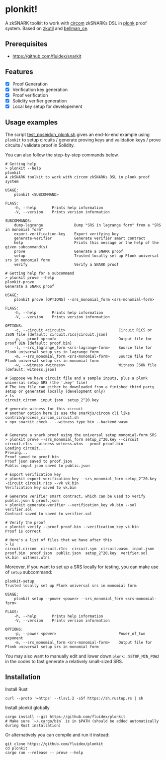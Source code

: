 # plonkit!

A zkSNARK toolkit to work with [circom](https://github.com/iden3/circom) zkSNARKs DSL in [plonk](https://eprint.iacr.org/2019/953) proof system. Based on [zkutil](https://github.com/poma/zkutil) and [bellman_ce](https://github.com/matter-labs/bellman).

## Prerequisites
+ https://github.com/fluidex/snarkit

## Features

 + [x] Proof Generation
 + [x] Verification key generation
 + [x] Proof verification
 + [x] Solidity verifier generation
 + [x] Local key setup for developement

## Usage examples

The script [test_poseidon_plonk.sh](./test/test_poseidon_plonk.sh) gives an end-to-end example using `plonkit` to setup circuits / generate proving keys and validation keys / prove circuits / validate proof in Solidity.

You can also follow the step-by-step commands below.

```shell script
# Getting help
> plonkit --help
plonkit 
A zkSNARK toolkit to work with circom zkSNARKs DSL in plonk proof system

USAGE:
    plonkit <SUBCOMMAND>

FLAGS:
    -h, --help       Prints help information
    -V, --version    Prints version information

SUBCOMMANDS:
    dump-lagrange              Dump "SRS in lagrange form" from a "SRS in monomial form"
    export-verification-key    Export verifying key
    generate-verifier          Generate verifier smart contract
    help                       Prints this message or the help of the given subcommand(s)
    prove                      Generate a SNARK proof
    setup                      Trusted locally set up Plonk universal srs in monomial form
    verify                     Verify a SNARK proof

# Getting help for a subcommand
> plonkit prove --help
plonkit-prove 
Generate a SNARK proof

USAGE:
    plonkit prove [OPTIONS] --srs_monomial_form <srs-monomial-form>

FLAGS:
    -h, --help       Prints help information
    -V, --version    Prints version information

OPTIONS:
    -c, --circuit <circuit>                        Circuit R1CS or JSON file [default: circuit.r1cs|circuit.json]
    -p, --proof <proof>                            Output file for proof BIN [default: proof.bin]
    -l, --srs_lagrange_form <srs-lagrange-form>    Source file for Plonk universal setup srs in lagrange form
    -m, --srs_monomial_form <srs-monomial-form>    Source file for Plonk universal setup srs in monomial form
    -w, --witness <witness>                        Witness JSON file [default: witness.json]

# Suppose we have circuit file and a sample inputs, plus a plonk universal setup SRS (the '.key' file)
# The key file can either be downloaded from a finished third party setup or generated locally (development only)
> ls
circuit.circom  input.json  setup_2^20.key

# generate witness for this circuit
# another option here is use the snarkjs/circom cli like contrib/process_circom_circuit.sh
> npx snarkit check . --witness_type bin --backend wasm


# Generate a snark proof using the universal setup monomial-form SRS
> plonkit prove --srs_monomial_form setup_2^20.key --circuit circuit.r1cs --witness witness.wtns --proof proof.bin
Loading circuit...
Proving...
Proof saved to proof.bin
Proof json saved to proof.json
Public input json saved to public.json

# Export verification key
> plonkit export-verification-key --srs_monomial_form setup_2^20.key --circuit circuit.r1cs --vk vk.bin
Verification key saved to vk.bin

# Generate verifier smart contract, which can be used to verify public.json & proof.json
> plonkit generate-verifier --verification_key vk.bin --sol verifier.sol
Contract saved to saved to verifier.sol

# Verify the proof
> plonkit verify --proof proof.bin --verification_key vk.bin
Proof is correct

# Here's a list of files that we have after this
> ls
circuit.circom  circuit.r1cs  circuit.sym  circuit.wasm  input.json  proof.bin  proof.json  public.json  setup_2^20.key  verifier.sol  vk.bin  witness.wtns
```

Moreover, if you want to set up a SRS locally for testing, you can make use of `setup` subcommand:

```
plonkit-setup 
Trusted locally set up Plonk universal srs in monomial form

USAGE:
    plonkit setup --power <power> --srs_monomial_form <srs-monomial-form>

FLAGS:
    -h, --help       Prints help information
    -V, --version    Prints version information

OPTIONS:
    -p, --power <power>                            Power_of_two exponent
    -m, --srs_monomial_form <srs-monomial-form>    Output file for Plonk universal setup srs in monomial form
```

You may also want to manually edit and lower down `plonk::SETUP_MIN_POW2` in the codes to fast generate a relatively small-sized SRS.

## Installation

Install Rust

```shell script
curl --proto '=https' --tlsv1.2 -sSf https://sh.rustup.rs | sh
```

Install plonkit globally

```shell script
cargo install --git https://github.com/fluidex/plonkit
# Make sure `~/.cargo/bin` is in $PATH (should be added automatically during Rust installation)
```

Or alternatively you can compile and run it instead:

```shell script
git clone https://github.com/fluidex/plonkit
cd plonkit
cargo run --release -- prove --help
```
